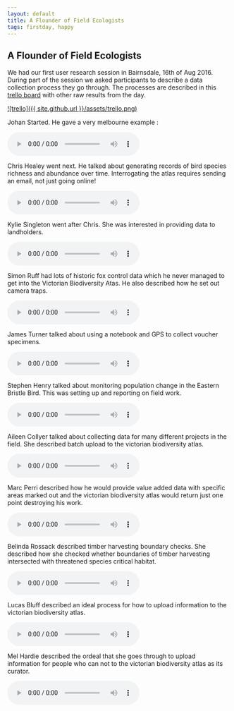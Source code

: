 ```yaml
---
layout: default
title: A Flounder of Field Ecologists
tags: firstday, happy
---
```


## A Flounder of Field Ecologists

We had our first user research session in Bairnsdale, 16th of Aug 2016. During part of the session we asked participants to describe a data collection process they go through.
The processes are described in this [trello board](https://trello.com/b/G9BBSMcZ/bairnsdale-gippsland-region-users-workshop) with other raw results from the day.

[![trello]({{ site.github.url }}/assets/trello.png)](https://trello.com/b/G9BBSMcZ/bairnsdale-gippsland-region-users-workshopA-Flounder-of-Field-Ecologists)


Johan Started. He gave a very melbourne example :

<audio controls="controls">
  Your browser does not support the <code>audio</code> element.
  <source src="{{ site.github.url }}/assets/audio/bairnsdale/JohanCodinha.mp3" type="audio/mp3" preload="metadata">
</audio>

Chris Healey went next. He talked about generating records of bird species richness and abundance over time. Interrogating the atlas requires sending an email, not just going online!

<audio controls="controls">
  Your browser does not support the <code>audio</code> element.
  <source src="{{ site.github.url }}/assets/audio/bairnsdale/ChrisHealey.mp3" type="audio/mp3" preload="metadata">
</audio>

Kylie Singleton went after Chris. She was interested in providing data to landholders.

<audio controls="controls">
  Your browser does not support the <code>audio</code> element.
  <source src="{{ site.github.url }}/assets/audio/bairnsdale/KylieSingleton.mp3" type="audio/mp3" preload="metadata">
</audio>

Simon Ruff had lots of historic fox control data which he never managed to get into the Victorian Biodiversity Atas. He also described how he set out camera traps.

<audio controls="controls">
  Your browser does not support the <code>audio</code> element.
  <source src="{{ site.github.url }}/assets/audio/bairnsdale/SimonRuff.mp3" type="audio/mp3" preload="metadata">
</audio>

James Turner talked about using a notebook and GPS to collect voucher specimens.

<audio controls="controls">
  Your browser does not support the <code>audio</code> element.
  <source src="{{ site.github.url }}/assets/audio/bairnsdale/JamesTurner.mp3" type="audio/mp3" preload="metadata">
</audio>

Stephen Henry talked about monitoring population change in the Eastern Bristle Bird. This was setting up and reporting on field work.

<audio controls="controls">
  Your browser does not support the <code>audio</code> element.
  <source src="{{ site.github.url }}/assets/audio/bairnsdale/StephenHenry.mp3" type="audio/mp3" preload="metadata">
</audio>

Aileen Collyer talked about collecting data for many different projects in the field. She described batch upload to the victorian biodiversity atlas.

<audio controls="controls">
  Your browser does not support the <code>audio</code> element.
  <source src="{{ site.github.url }}/assets/audio/bairnsdale/AileenCollyer.mp3" type="audio/mp3" preload="metadata">
</audio>

Marc Perri described how he would provide value added data with specific areas marked out and the victorian biodiversity atlas would return just one point destroying his work.

<audio controls="controls">
  Your browser does not support the <code>audio</code> element.
  <source src="{{ site.github.url }}/assets/audio/bairnsdale/MarcPerri.mp3" type="audio/mp3" preload="metadata">
</audio>

Belinda Rossack described timber harvesting boundary checks. She described how she checked whether boundaries of timber harvesting intersected with threatened species critical habitat.

<audio controls="controls">
  Your browser does not support the <code>audio</code> element.
  <source src="{{ site.github.url }}/assets/audio/bairnsdale/BelindaRossack.mp3" type="audio/mp3" preload="metadata">
</audio>

Lucas Bluff described an ideal process for how to upload information to the victorian biodiversity atlas.

<audio controls="controls">
  Your browser does not support the <code>audio</code> element.
  <source src="{{ site.github.url }}/assets/audio/bairnsdale/LucasBluff.mp3" type="audio/mp3" preload="metadata">
</audio>

Mel Hardie described the ordeal that she goes through to upload information for people who can not to the victorian biodiversity atlas as its curator.

<audio controls="controls">
  Your browser does not support the <code>audio</code> element.
  <source src="{{ site.github.url }}/assets/audio/bairnsdale/MelHardie.mp3" type="audio/mp3" preload="metadata">
</audio>


